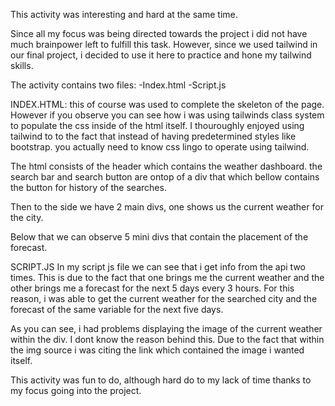 This activity was interesting and hard at the same time.

Since all my focus was being directed towards the project i did not have much brainpower left to fulfill this task.
However, since we used tailwind in our final project, i decided to use it here to practice and hone my tailwind skills.

The activity contains two files:
-Index.html
-Script.js

INDEX.HTML:
this of course was used to complete the skeleton of the page. However if you observe you can see how i was using tailwinds class system to populate the css inside of the html itself. I thouroughly enjoyed using tailwind to to the fact that instead of having predetermined styles like bootstrap. you actually need to know css lingo to operate using tailwind.

The html consists of the header which contains the weather dashboard.
the search bar and search button are ontop of a div that which bellow contains the button for history of the searches.

Then to the side we have 2 main divs, one shows us the current weather for the city.

Below that we can observe 5 mini divs that contain the placement of the forecast.


SCRIPT.JS
In my script js file we can see that i get info from the api two times. This is due to the fact that one brings me the current weather and the other brings me a forecast for the next 5 days every 3 hours. For this reason, i was able to get the current weather for the searched city and the forecast of the same variable for the next five days.

As you can see, i had problems displaying the image of the current weather within the div. I dont know the reason behind this. Due to the fact that within the img source i was citing the link which contained the image i wanted itself.

This activity was fun to do, although hard do to my lack of time thanks to my focus going into the project.